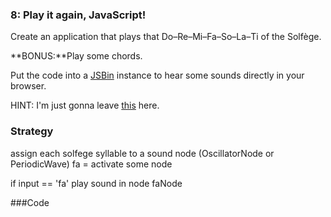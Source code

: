 ### 8: Play it again, JavaScript!

Create an application that plays that Do–Re–Mi–Fa–So–La–Ti of the Solfège.

**BONUS:**Play some chords.

Put the code into a [JSBin](http://jsbin.com) instance to hear some sounds directly in your browser.

HINT: I'm just gonna leave [this](https://developer.mozilla.org/en-US/docs/Web/API/AudioContext) here.

### Strategy
assign each solfege syllable to a sound node (OscillatorNode or  PeriodicWave)
fa = activate some node

if input == 'fa' play sound in node faNode


###Code